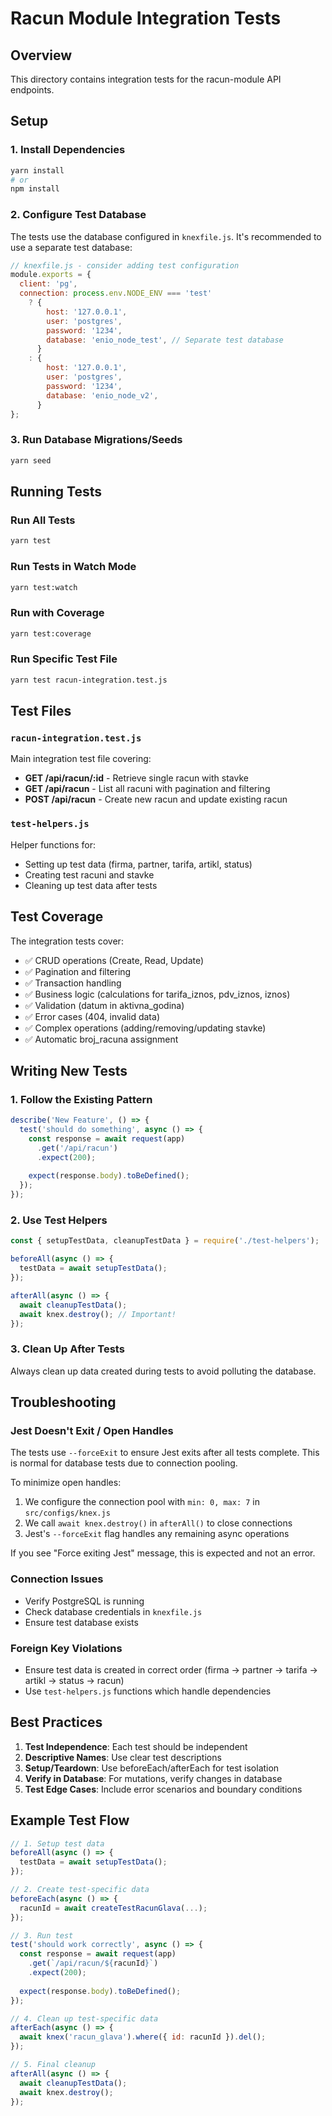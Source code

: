 # Racun Module Integration Tests

## Overview
This directory contains integration tests for the racun-module API endpoints.

## Setup

### 1. Install Dependencies
```bash
yarn install
# or
npm install
```

### 2. Configure Test Database
The tests use the database configured in `knexfile.js`. It's recommended to use a separate test database:

```javascript
// knexfile.js - consider adding test configuration
module.exports = {
  client: 'pg',
  connection: process.env.NODE_ENV === 'test' 
    ? {
        host: '127.0.0.1',
        user: 'postgres',
        password: '1234',
        database: 'enio_node_test', // Separate test database
      }
    : {
        host: '127.0.0.1',
        user: 'postgres',
        password: '1234',
        database: 'enio_node_v2',
      }
};
```

### 3. Run Database Migrations/Seeds
```bash
yarn seed
```

## Running Tests

### Run All Tests
```bash
yarn test
```

### Run Tests in Watch Mode
```bash
yarn test:watch
```

### Run with Coverage
```bash
yarn test:coverage
```

### Run Specific Test File
```bash
yarn test racun-integration.test.js
```

## Test Files

### `racun-integration.test.js`
Main integration test file covering:
- **GET /api/racun/:id** - Retrieve single racun with stavke
- **GET /api/racun** - List all racuni with pagination and filtering
- **POST /api/racun** - Create new racun and update existing racun

### `test-helpers.js`
Helper functions for:
- Setting up test data (firma, partner, tarifa, artikl, status)
- Creating test racuni and stavke
- Cleaning up test data after tests

## Test Coverage

The integration tests cover:
- ✅ CRUD operations (Create, Read, Update)
- ✅ Pagination and filtering
- ✅ Transaction handling
- ✅ Business logic (calculations for tarifa_iznos, pdv_iznos, iznos)
- ✅ Validation (datum in aktivna_godina)
- ✅ Error cases (404, invalid data)
- ✅ Complex operations (adding/removing/updating stavke)
- ✅ Automatic broj_racuna assignment

## Writing New Tests

### 1. Follow the Existing Pattern
```javascript
describe('New Feature', () => {
  test('should do something', async () => {
    const response = await request(app)
      .get('/api/racun')
      .expect(200);
    
    expect(response.body).toBeDefined();
  });
});
```

### 2. Use Test Helpers
```javascript
const { setupTestData, cleanupTestData } = require('./test-helpers');

beforeAll(async () => {
  testData = await setupTestData();
});

afterAll(async () => {
  await cleanupTestData();
  await knex.destroy(); // Important!
});
```

### 3. Clean Up After Tests
Always clean up data created during tests to avoid polluting the database.

## Troubleshooting

### Jest Doesn't Exit / Open Handles
The tests use `--forceExit` to ensure Jest exits after all tests complete. This is normal for database tests due to connection pooling.

To minimize open handles:
1. We configure the connection pool with `min: 0, max: 7` in `src/configs/knex.js`
2. We call `await knex.destroy()` in `afterAll()` to close connections
3. Jest's `--forceExit` flag handles any remaining async operations

If you see "Force exiting Jest" message, this is expected and not an error.

### Connection Issues
- Verify PostgreSQL is running
- Check database credentials in `knexfile.js`
- Ensure test database exists

### Foreign Key Violations
- Ensure test data is created in correct order (firma → partner → tarifa → artikl → status → racun)
- Use `test-helpers.js` functions which handle dependencies

## Best Practices

1. **Test Independence**: Each test should be independent
2. **Descriptive Names**: Use clear test descriptions
3. **Setup/Teardown**: Use beforeEach/afterEach for test isolation
4. **Verify in Database**: For mutations, verify changes in database
5. **Test Edge Cases**: Include error scenarios and boundary conditions

## Example Test Flow

```javascript
// 1. Setup test data
beforeAll(async () => {
  testData = await setupTestData();
});

// 2. Create test-specific data
beforeEach(async () => {
  racunId = await createTestRacunGlava(...);
});

// 3. Run test
test('should work correctly', async () => {
  const response = await request(app)
    .get(`/api/racun/${racunId}`)
    .expect(200);
  
  expect(response.body).toBeDefined();
});

// 4. Clean up test-specific data
afterEach(async () => {
  await knex('racun_glava').where({ id: racunId }).del();
});

// 5. Final cleanup
afterAll(async () => {
  await cleanupTestData();
  await knex.destroy();
});
```
